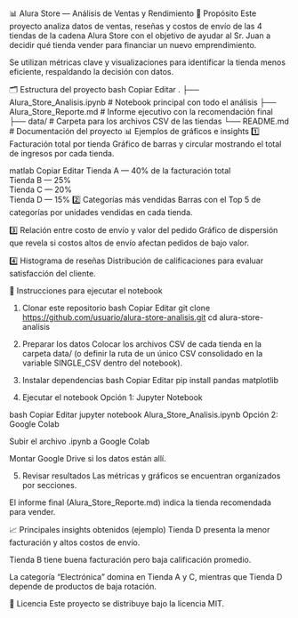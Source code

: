 📊 Alura Store — Análisis de Ventas y Rendimiento
📌 Propósito
Este proyecto analiza datos de ventas, reseñas y costos de envío de las 4 tiendas de la cadena Alura Store con el objetivo de ayudar al Sr. Juan a decidir qué tienda vender para financiar un nuevo emprendimiento.

Se utilizan métricas clave y visualizaciones para identificar la tienda menos eficiente, respaldando la decisión con datos.

🗂 Estructura del proyecto
bash
Copiar
Editar
.
├── Alura_Store_Analisis.ipynb   # Notebook principal con todo el análisis
├── Alura_Store_Reporte.md       # Informe ejecutivo con la recomendación final
├── data/                        # Carpeta para los archivos CSV de las tiendas
└── README.md                    # Documentación del proyecto
📊 Ejemplos de gráficos e insights
1️⃣ Facturación total por tienda
Gráfico de barras y circular mostrando el total de ingresos por cada tienda.

matlab
Copiar
Editar
Tienda A — 40% de la facturación total  
Tienda B — 25%  
Tienda C — 20%  
Tienda D — 15%
2️⃣ Categorías más vendidas
Barras con el Top 5 de categorías por unidades vendidas en cada tienda.

3️⃣ Relación entre costo de envío y valor del pedido
Gráfico de dispersión que revela si costos altos de envío afectan pedidos de bajo valor.

4️⃣ Histograma de reseñas
Distribución de calificaciones para evaluar satisfacción del cliente.

🚀 Instrucciones para ejecutar el notebook
1. Clonar este repositorio
bash
Copiar
Editar
git clone https://github.com/usuario/alura-store-analisis.git
cd alura-store-analisis
2. Preparar los datos
Colocar los archivos CSV de cada tienda en la carpeta data/
(o definir la ruta de un único CSV consolidado en la variable SINGLE_CSV dentro del notebook).

3. Instalar dependencias
bash
Copiar
Editar
pip install pandas matplotlib
4. Ejecutar el notebook
Opción 1: Jupyter Notebook

bash
Copiar
Editar
jupyter notebook Alura_Store_Analisis.ipynb
Opción 2: Google Colab

Subir el archivo .ipynb a Google Colab

Montar Google Drive si los datos están allí.

5. Revisar resultados
Las métricas y gráficos se encuentran organizados por secciones.

El informe final (Alura_Store_Reporte.md) indica la tienda recomendada para vender.

📈 Principales insights obtenidos (ejemplo)
Tienda D presenta la menor facturación y altos costos de envío.

Tienda B tiene buena facturación pero baja calificación promedio.

La categoría “Electrónica” domina en Tienda A y C, mientras que Tienda D depende de productos de baja rotación.

📄 Licencia
Este proyecto se distribuye bajo la licencia MIT.

